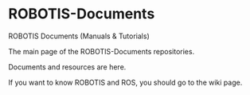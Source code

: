 # ROBOTIS-Documents

ROBOTIS Documents (Manuals &amp; Tutorials)

The main page of the ROBOTIS-Documents repositories.

Documents and resources are here.

If you want to know ROBOTIS and ROS, you should go to the wiki page.
